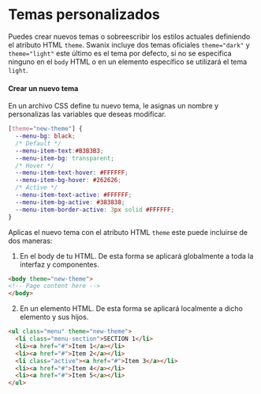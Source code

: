 # Temas personalizados

Puedes crear nuevos temas o sobreescribir los estilos actuales definiendo el atributo HTML `theme`. Swanix incluye dos temas oficiales `theme="dark"` y `theme="light"` este último es el tema por defecto, si no se especifica ninguno en el `body` HTML o en un elemento específico se utilizará el tema `light`.

#### Crear un nuevo tema

En un archivo CSS define tu nuevo tema, le asignas un nombre y personalizas las variables que deseas modificar.

```css
[theme="new-theme"] {
  --menu-bg: black;
  /* Default */
  --menu-item-text:#B3B3B3;
  --menu-item-bg: transparent;
  /* Hover */
  --menu-item-text-hover: #FFFFFF;
  --menu-item-bg-hover: #262626;
  /* Active */
  --menu-item-text-active: #FFFFFF;
  --menu-item-bg-active: #383838;
  --menu-item-border-active: 3px solid #FFFFFF;
}
```

Aplicas el nuevo tema con el atributo HTML `theme` este puede incluirse de dos maneras:

1. En el body de tu HTML. De esta forma se aplicará globalmente a toda la interfaz y componentes.

```html
<body theme="new-theme">
<!-- Page content here -->
</body>
```

2. En un elemento HTML. De esta forma se aplicará localmente a dicho elemento y sus hijos.

```html
<ul class="menu" theme="new-theme">
  <li class="menu-section">SECTION 1</li>
  <li><a href="#">Item 1</a></li>
  <li><a href="#">Item 2</a></li>
  <li class="active"><a href="#">Item 3</a></li>
  <li><a href="#">Item 4</a></li>
  <li><a href="#">Item 5</a></li>
</ul>
```
